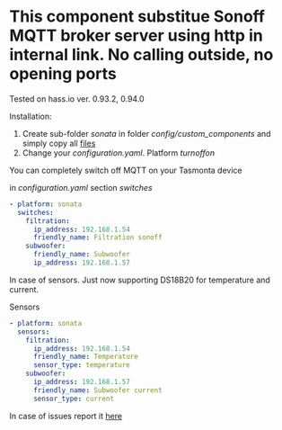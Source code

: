 # This component substitue Sonoff MQTT broker server using http in internal link. No calling outside, no opening ports

Tested on hass.io ver. 0.93.2, 0.94.0

Installation: 
1. Create sub-folder *sonata* in folder *config/custom_components* and simply copy all [files](https://github.com/JiriKursky/Custom_components/tree/master/sonata)
2. Change your *configuration.yaml*. Platform *turnoffon*

You can completely switch off MQTT on your Tasmonta device

in *configuration.yaml* section *switches*
```yaml
- platform: sonata
  switches:
    filtration:
      ip_address: 192.168.1.54
      friendly_name: Filtration sonoff          
    subwoofer:
      friendly_name: Subwoofer
      ip_address: 192.168.1.57        
```
In case of sensors. Just now supporting DS18B20 for temperature and current.

Sensors
```yaml
- platform: sonata
  sensors:
    filtration:      
      ip_address: 192.168.1.54
      friendly_name: Temperature
      sensor_type: temperature    
    subwoofer:      
      ip_address: 192.168.1.57
      friendly_name: Subwoofer current      
      sensor_type: current                  
```
In case of issues report it [here](https://github.com/JiriKursky/Hass.io_CZ_SK_custom_components/issues)
